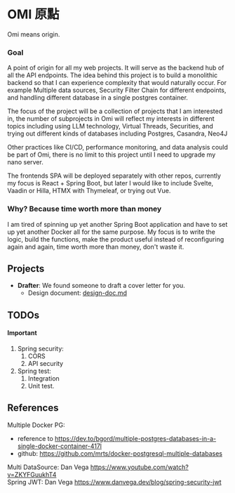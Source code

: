 # OMI 原點 

Omi means origin.

### Goal
A point of origin for all my web projects. It will serve as the backend 
hub of all the API endpoints.
The idea behind this project is to build a monolithic backend so that 
I can experience complexity that would naturally occur.
For example Multiple data sources, 
Security Filter Chain for different endpoints, 
and handling different database in a single postgres container.

The focus of the project will be a collection of projects 
that I am interested in, the number of subprojects in Omi will reflect 
my interests in different topics including 
using LLM technology, Virtual Threads, Securities, 
and trying out different kinds of databases 
including Postgres, Casandra, Neo4J

Other practices like CI/CD, performance monitoring, and data analysis 
could be part of Omi, there is no limit to this project 
until I need to upgrade my nano server.

The frontends SPA will be deployed separately with other repos, 
currently my focus is React + Spring Boot, but later I would like to 
include Svelte, Vaadin or Hilla, HTMX with Thymeleaf, or trying out Vue.

### Why? Because time worth more than money
I am tired of spinning up yet another Spring Boot application 
and have to set up yet another Docker all for the same purpose.
My focus is to write the logic, build the functions, 
make the product useful instead of reconfiguring again and again, 
time worth more than money, don't waste it.

## Projects

[//]: # (- **Breakfast**: A daily news aggregator for business and finance news.)
- **Drafter**: We found someone to draft a cover letter for you.
  -  Design document: [design-doc.md](src%2Fmain%2Fjava%2Fco%2Floyyee%2FOmi%2FDrafter%2Fdoc%2Fdesign-doc.md)

[//]: # (- **Mesure**: A food and beverage industry focus cost management app.)

[//]: # (- **Invoice**: A invoice management system.)


## TODOs
#### Important
1. Spring security:
   1. CORS 
   2. API security
2. Spring test: 
   1. Integration
   2. Unit test.

## References
Multiple Docker PG: 
- reference to https://dev.to/bgord/multiple-postgres-databases-in-a-single-docker-container-417l
- github: https://github.com/mrts/docker-postgresql-multiple-databases

Multi DataSource: Dan Vega https://www.youtube.com/watch?v=ZKYFGuukhT4 \
Spring JWT: Dan Vega https://www.danvega.dev/blog/spring-security-jwt
